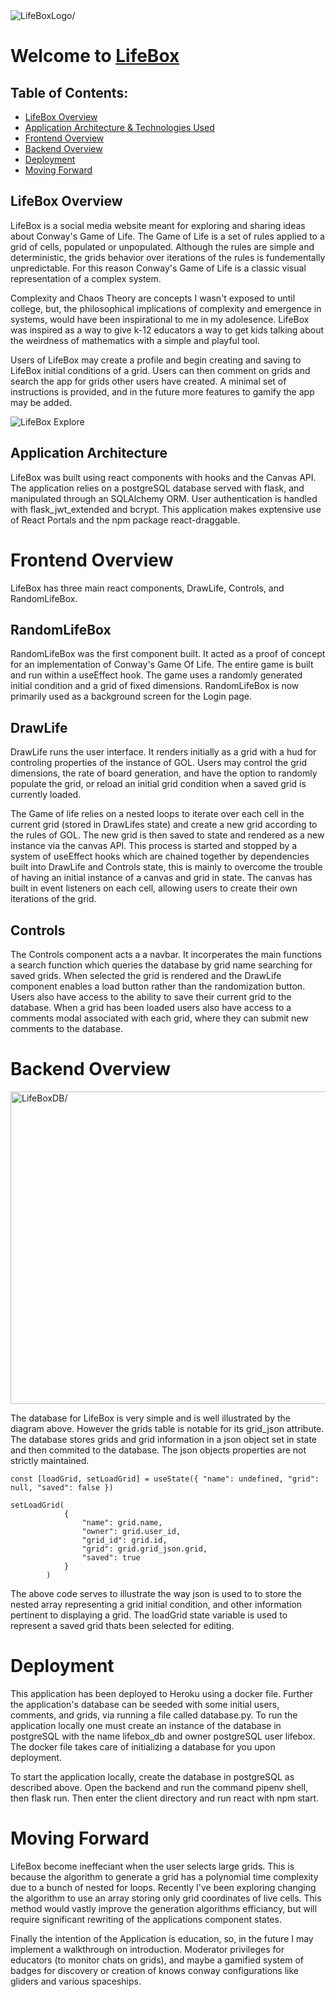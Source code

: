 <img src="https://lh3.googleusercontent.com/leCiYQX-bheA2_0h00QsLE6wV7cIzjiUc8Dc8_PoAZoeEvMLa0pqsTBaCP8_OmS1Sma7yBEbx2fujqMVTBKvz3B-E_vFCwx5hlo9N5Bb-DhNhIAHw3AXd_JbBWRlO30FOSZAjw0M5Q=w2400" align=center alt=LifeBoxLogo/>

# Welcome to [LifeBox](https://life-box.herokuapp.com/)

## Table of Contents:
- [LifeBox Overview](#lifebox-overview)
- [Application Architecture & Technologies Used](#application-architecture)
- [Frontend Overview](#frontend-overview)
- [Backend Overview](#backend-overview)
- [Deployment](#deployment)
- [Moving Forward](#moving-forward)

## LifeBox Overview
LifeBox is a social media website meant for exploring and sharing ideas about Conway's Game of Life. The Game of Life is a set of rules applied to a grid of cells, populated or unpopulated. Although the rules are simple and deterministic, the grids behavior over iterations of the rules is fundementally unpredictable. For this reason Conway's Game of Life is a classic visual representation of a complex system. 

Complexity and Chaos Theory are concepts I wasn't exposed to until college, but, the philosophical implications of complexity and emergence in systems, would have been inspirational to me in my adolesence. LifeBox was inspired as a way to give k-12 educators a way to get kids talking about the weirdness of mathematics with a simple and playful tool. 

Users of LifeBox may create a profile and begin creating and saving to LifeBox initial conditions of a grid. Users can then comment on grids and search the app for grids other users have created. A minimal set of instructions is provided, and in the future more features to gamify the app may be added.

![LifeBox Explore](client/public/LifeBoxExplore.gif)

## Application Architecture
LifeBox was built using react components with hooks and the Canvas API. The application relies on a postgreSQL database served with flask, and manipulated through an SQLAlchemy ORM. User authentication is handled with flask_jwt_extended and bcrypt. This application makes exptensive use of React Portals and the npm package react-draggable.

# Frontend Overview
LifeBox has three main react components, DrawLife, Controls, and RandomLifeBox. 

## RandomLifeBox
RandomLifeBox was the first component built. It acted as a proof of concept for an implementation of Conway's Game Of Life. The entire game is built and run within a useEffect hook. The game uses a randomly generated initial condition and a grid of fixed dimensions. RandomLifeBox is now primarily used as a background screen for the Login page.

## DrawLife
DrawLife runs the user interface. It renders initially as a grid with a hud for controling properties of the instance of GOL. Users may control the grid dimensions, the rate of board generation, and have the option to randomly populate the grid, or reload an initial grid condition when a saved grid is currently loaded.

The Game of life relies on a nested loops to iterate over each cell in the current grid (stored in DrawLifes state) and create a new grid according to the rules of GOL. The new grid is then saved to state and rendered as a new instance via the canvas API. This process is started and stopped by a system of useEffect hooks which are chained together by dependencies built into DrawLife and Controls state, this is mainly to overcome the trouble of having an initial instance of a canvas and grid in state. The canvas has built in event listeners on each cell, allowing users to create their own iterations of the grid.

## Controls
The Controls component acts a a navbar. It incorperates the main functions a search function which queries the database by grid name searching for saved grids. When selected the grid is rendered and the DrawLife component enables a load button rather than the randomization button. Users also have access to the ability to save their current grid to the database. When a grid has been loaded users also have access to a comments modal associated with each grid, where they can submit new comments to the database. 

# Backend Overview
<img src="https://lh3.googleusercontent.com/wLlM94y46sPYcq_XanGk9SuKade4X-MNL9liiDwXWXNMs3m0nOswqE_wW6NTKuT5_ppukPKF_q00j1GOTrTcVbW3fXIBUjNafPRfLjN4KWdqHJMq78rarWuG71IUnLCvE0NNORns2Q=w2400" align=center width=800px height=500px alt=LifeBoxDB/>

The database for LifeBox is very simple and is well illustrated by the diagram above. However the grids table is notable for its grid_json attribute. The database stores grids and grid information in a json object set in state and then commited to the database. The json objects properties are not strictly maintained. 

```
const [loadGrid, setLoadGrid] = useState({ "name": undefined, "grid": null, "saved": false })

setLoadGrid(
            {
                "name": grid.name,
                "owner": grid.user_id,
                "grid_id": grid.id,
                "grid": grid.grid_json.grid,
                "saved": true
            }
        )
```

The above code serves to illustrate the way json is used to to store the nested array representing a grid initial condition, and other information pertinent to displaying a grid. The loadGrid state variable is used to represent a saved grid thats been selected for editing.

# Deployment
This application has been deployed to Heroku using a docker file. Further the application's database can be seeded with some initial users, comments, and grids, via running a file called database.py. To run the application locally one must create an instance of the database in postgreSQL with the name lifebox_db and owner postgreSQL user lifebox. The docker file takes care of initializing a database for you upon deployment.

To start the application locally, create the database in postgreSQL as described above. Open the backend and run the command pipenv shell, then flask run. Then enter the client directory and run react with npm start.

# Moving Forward
LifeBox become ineffeciant when the user selects large grids. This is because the algorithm to generate a grid has a polynomial time complexity due to a bunch of nested for loops. Recently I've been exploring changing the algorithm to use an array storing only grid coordinates of live cells. This method would vastly improve the generation algorithms efficiancy, but will require significant rewriting of the applications component states. 

Finally the intention of the Application is education, so, in the future I may implement a walkthrough on introduction. Moderator privileges for educators (to monitor chats on grids), and maybe a gamified system of badges for discovery or creation of knows conway configurations like gliders and various spaceships.
